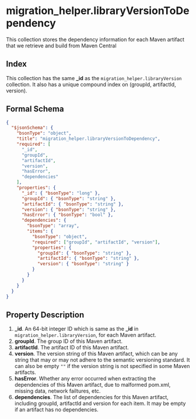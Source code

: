 # migration_helper.libraryVersionToDependency

This collection stores the dependency information for each Maven artifact that we retrieve and build from Maven Central

## Index

This collection has the same **_id** as the `migration_helper.libraryVersion` collection. It also has a unique compound index on (groupId, artifactId, version).

## Formal Schema

```json
{
  "$jsonSchema": {
    "bsonType": "object",
    "title": "migration_helper.libraryVersionToDependency",
    "required": [
      "_id",
      "groupId",
      "artifactId",
      "version",
      "hasError",
      "dependencies"
    ],
    "properties": {
      "_id": { "bsonType": "long" },
      "groupId": { "bsonType": "string" },
      "artifactId": { "bsonType": "string" },
      "version": { "bsonType": "string" },
      "hasError": { "bsonType": "bool" },
      "dependencies": {
        "bsonType": "array",
        "items": {
          "bsonType": "object",
          "required": ["groupId", "artifactId", "version"],
          "properties": {
            "groupId": { "bsonType": "string" },
            "artifactId": { "bsonType": "string" },
            "version": { "bsonType": "string" }
          }
        }
      }
    }
  }
}
```

## Property Description

1. **_id**. An 64-bit integer ID which is same as the **_id** in `migration_helper.libraryVersion`, for each Maven artifact.
2. **groupId**. The group ID of this Maven artifact.
3. **artifactId**. The artifact ID of this Maven artifact.
4. **version**. The version string of this Maven artifact, which can be any string that may or may not adhere to the semantic versioning standard. It can also be empty `""` if the version string is not specified in some Maven artifacts.
5. **hasError**. Whether any error occurred when extracting the dependencies of this Maven artifact, due to malformed pom.xml, missing data, network failtures, etc.
6. **dependencies**. The list of dependencies for this Maven artifact, including groupId, artifactId and version for each item. It may be empty if an artifact has no dependencies.
